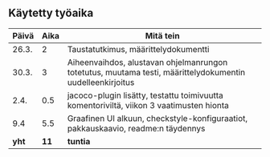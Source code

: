 ## Käytetty työaika

Päivä | Aika | Mitä tein
--- | --- | ---
26.3. | 2 | Taustatutkimus, määrittelydokumentti
30.3.| 3 | Aiheenvaihdos, alustavan ohjelmanrungon totetutus, muutama testi, määrittelydokumentin uudelleenkirjoitus
2.4. | 0.5 | jacoco-plugin lisätty, testattu toimivuutta komentoriviltä, viikon 3 vaatimusten hionta
9.4 | 5.5 | Graafinen UI alkuun, checkstyle-konfiguraatiot, pakkauskaavio, readme:n täydennys
**yht**|  **11** | **tuntia**
